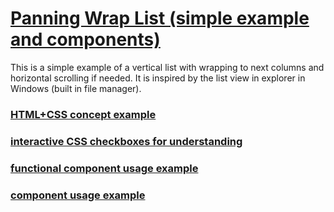 # [Panning Wrap List (simple example and components)](https://github.com/UniBreakfast/wrap-list-component)

This is a simple example of a vertical list with wrapping to next columns and horizontal scrolling if needed. It is inspired by the list view in explorer in Windows (built in file manager).

### [HTML+CSS concept example](html-css-example)
### [interactive CSS checkboxes for understanding](interactive-css-checkboxes)
### [functional component usage example](use-functional-component)
### [component usage example](use-class-component)
